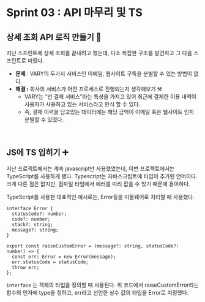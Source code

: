 # Sprint 03 : API 마무리 및 TS

## 상세 조회 API 로직 만들기 💬

지난 스프린트에 상세 조회를 끝내려고 했는데, 다소 복잡한 구조를 발견하고 그 다음 스프린트로 미뤘다.

- **문제** : VARY의 두가지 서비스인 이메일, 웹사이트 구독을 분별할 수 있는 방법이 없다.
- **해결 :** 회사의 서비스가 어떤 프로세스로 진행되는지 생각해보기 ⚒️
  - VARY는 “선 결제 서비스”라는 특성을 가지고 있어 최근에 결제한 이용 내역이 사용자가 사용하고 있는 서비스라고 인식 할 수 있다.
  - 즉, 결제 이력을 담고있는 데이터에는 해당 금액이 이메일 혹은 웹사이트 인지 분별할 수 있었다.

<br>

## JS에 TS 입히기 ➕

지난 프로젝트에서는 계속 javascript만 사용했었는데, 이번 프로젝트에서는 TypeScript를 사용하게 됐다. Typescript는 자바스크립트에 타입이 추가된 언어이다. 크게 다른 점은 없지만, 컴파일 타임에서 에러를 미리 잡을 수 있기 때문에 용이하다.

TypeScript를 사용한 대표적인 예시로는, Error등을 미들웨어로 처리할 때 사용했다.

```tsx
interface Error {
  statusCode?: number;
  code?: number;
  stack?: string;
  message?: string;
}

export const raiseCustomError = (message?: string, statusCode?: number) => {
  const err: Error = new Error(message);
  err.statusCode = statusCode;
  throw err;
};
```

`interface` 는 객체의 타입을 정의할 때 사용된다. 위 코드에서 raiseCustomError라는 함수의 인자에 type을 정하고, err라고 선언한 상수 값의 타입을 Error로 지정했다.

